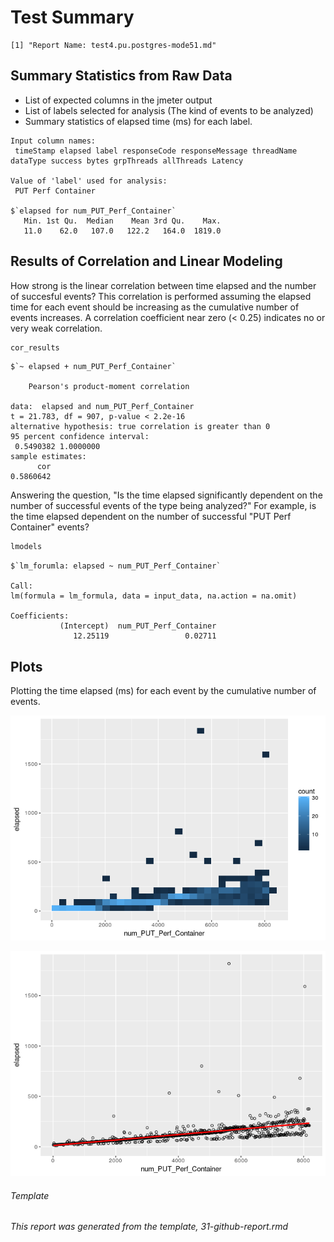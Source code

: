 Test Summary
================

    [1] "Report Name: test4.pu.postgres-mode51.md"

Summary Statistics from Raw Data
--------------------------------

-   List of expected columns in the jmeter output
-   List of labels selected for analysis (The kind of events to be analyzed)
-   Summary statistics of elapsed time (ms) for each label.

<!-- -->

    Input column names:
     timeStamp elapsed label responseCode responseMessage threadName dataType success bytes grpThreads allThreads Latency

    Value of 'label' used for analysis:
     PUT Perf Container

    $`elapsed for num_PUT_Perf_Container`
       Min. 1st Qu.  Median    Mean 3rd Qu.    Max. 
       11.0    62.0   107.0   122.2   164.0  1819.0 

Results of Correlation and Linear Modeling
------------------------------------------

How strong is the linear correlation between time elapsed and the number of succesful events? This correlation is performed assuming the elapsed time for each event should be increasing as the cumulative number of events increases. A correlation coefficient near zero (&lt; 0.25) indicates no or very weak correlation.

``` r
cor_results
```

    $`~ elapsed + num_PUT_Perf_Container`

        Pearson's product-moment correlation

    data:  elapsed and num_PUT_Perf_Container
    t = 21.783, df = 907, p-value < 2.2e-16
    alternative hypothesis: true correlation is greater than 0
    95 percent confidence interval:
     0.5490382 1.0000000
    sample estimates:
          cor 
    0.5860642 

Answering the question, "Is the time elapsed significantly dependent on the number of successful events of the type being analyzed?" For example, is the time elapsed dependent on the number of successful "PUT Perf Container" events?

``` r
lmodels
```

    $`lm_forumla: elapsed ~ num_PUT_Perf_Container`

    Call:
    lm(formula = lm_formula, data = input_data, na.action = na.omit)

    Coefficients:
               (Intercept)  num_PUT_Perf_Container  
                  12.25119                 0.02711  

Plots
-----

Plotting the time elapsed (ms) for each event by the cumulative number of events.

![](test4.pu.postgres-mode51_files/figure-markdown_github/bin_plots-1.png)

![](test4.pu.postgres-mode51_files/figure-markdown_github/dot_plots-1.png)

###### Template

*This report was generated from the template, 31-github-report.rmd*
